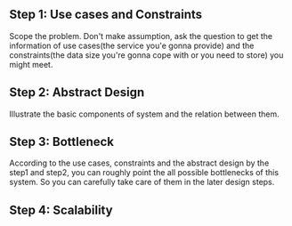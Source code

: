 ## Step 1: Use cases and Constraints

Scope the problem. Don't make assumption, ask the question to get the information of use cases\(the service you'e gonna provide\) and the constraints\(the data size you're gonna cope with or you need to store\) you might meet.

## Step 2: Abstract Design

Illustrate the basic components of system and the relation between them.

## Step 3: Bottleneck

According to the use cases, constraints and the abstract design by the step1 and step2, you can roughly point the all possible bottlenecks of this system. So you can carefully take care of them in the later design steps.



## Step 4: Scalability



